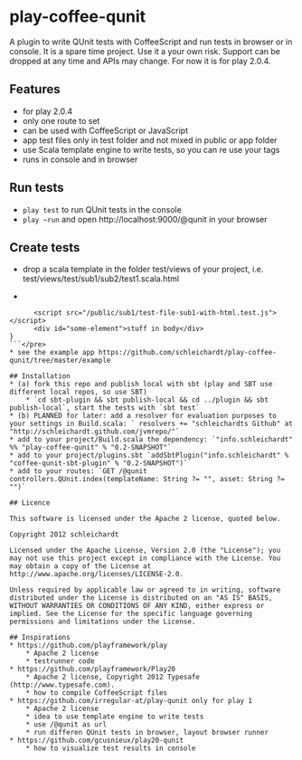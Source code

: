 # play-coffee-qunit
A plugin to write QUnit tests with CoffeeScript and run tests in browser or in console.
It is a spare time project. Use it a your own risk. Support can be dropped at any time and APIs may change.
For now it is for play 2.0.4.

## Features
* for play 2.0.4
* only one route to set
* can be used with CoffeeScript or JavaScript
* app test files only in test folder and not mixed in public or app folder
* use Scala template engine to write tests, so you can re use your tags
* runs in console and in browser


## Run tests
* `play test` to run QUnit tests in the console
* `play ~run` and open http://localhost:9000/@qunit in your browser

## Create tests
* drop a scala template in the folder test/views of your project, i.e. test/views/test/sub1/sub2/test1.scala.html
* <pre>
```@qunit.test {
      <script src="/public/sub1/test-file-sub1-with-html.test.js"></script>
      <div id="some-element">stuff in body</div>
}
```</pre>
* see the example app https://github.com/schleichardt/play-coffee-qunit/tree/master/example

## Installation
* (a) fork this repo and publish local with sbt (play and SBT use different local repos, so use SBT)
    * `cd sbt-plugin && sbt publish-local && cd ../plugin && sbt publish-local`, start the tests with `sbt test`
* (b) PLANNED for later: add a resolver for evaluation purposes to your settings in Build.scala: ` resolvers += "schleichardts Github" at "http://schleichardt.github.com/jvmrepo/"`
* add to your project/Build.scala the dependency: `"info.schleichardt" %% "play-coffee-qunit" % "0.2-SNAPSHOT"`
* add to your project/plugins.sbt `addSbtPlugin("info.schleichardt" % "coffee-qunit-sbt-plugin" % "0.2-SNAPSHOT")`
* add to your routes: `GET /@qunit controllers.QUnit.index(templateName: String ?= "", asset: String ?= "")`

## Licence

This software is licensed under the Apache 2 license, quoted below.

Copyright 2012 schleichardt

Licensed under the Apache License, Version 2.0 (the "License"); you may not use this project except in compliance with the License. You may obtain a copy of the License at http://www.apache.org/licenses/LICENSE-2.0.

Unless required by applicable law or agreed to in writing, software distributed under the License is distributed on an "AS IS" BASIS, WITHOUT WARRANTIES OR CONDITIONS OF ANY KIND, either express or implied. See the License for the specific language governing permissions and limitations under the License.

## Inspirations
* https://github.com/playframework/play
    * Apache 2 license
    * testrunner code
* https://github.com/playframework/Play20
    * Apache 2 license, Copyright 2012 Typesafe (http://www.typesafe.com).
    * how to compile CoffeeScript files
* https://github.com/irregular-at/play-qunit only for play 1
    * Apache 2 license
    * idea to use template engine to write tests
    * use /@qunit as url
    * run differen QUnit tests in browser, layout browser runner
* https://github.com/gcusnieux/play20-qunit
    * how to visualize test results in console
